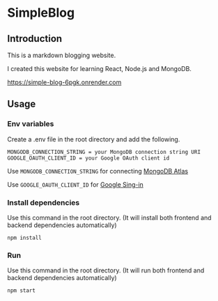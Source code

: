 # SimpleBlog

## Introduction

This is a markdown blogging website.

I created this website for learning React, Node.js and MongoDB.

https://simple-blog-6pgk.onrender.com

## Usage

### Env variables
Create a .env file in the root directory and add the following.
```
MONGODB_CONNECTION_STRING = your MongoDB connection string URI
GOOGLE_OAUTH_CLIENT_ID = your Google OAuth client id
```
Use `MONGODB_CONNECTION_STRING` for connecting [MongoDB Atlas](https://www.mongodb.com/cloud)

Use `GOOGLE_OAUTH_CLIENT_ID` for [Google Sing-in](https://developers.google.com/identity/sign-in/web/sign-in)

### Install dependencies
Use this command in the root directory. (It will install both frontend and backend dependencies automatically)
```
npm install
```

### Run
Use this command in the root directory. (It will run both frontend and backend dependencies automatically)
```
npm start
```
